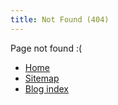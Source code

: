 ```yaml
---
title: Not Found (404) 
---
```


Page not found :(

- [Home](/)
- [Sitemap](/sitemap)
- [Blog index](/blog)
